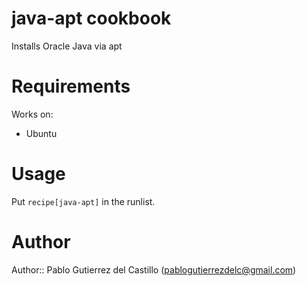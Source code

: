 # java-apt cookbook

Installs Oracle Java via apt

# Requirements

Works on:
* Ubuntu

# Usage

Put `recipe[java-apt]` in the runlist.

# Author

Author:: Pablo Gutierrez del Castillo (<pablogutierrezdelc@gmail.com>)
